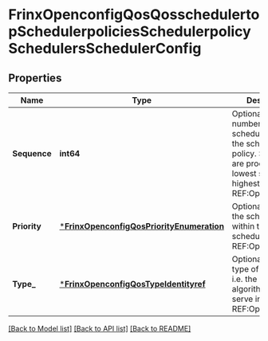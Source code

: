 # FrinxOpenconfigQosQosschedulertopSchedulerpoliciesSchedulerpolicySchedulersSchedulerConfig

## Properties
Name | Type | Description | Notes
------------ | ------------- | ------------- | -------------
**Sequence** | **int64** | Optional[Sequence number for the scheduler within the scheduler policy. Schedulers are processed from lowest sequence to highest.] REF:Optional.empty | [optional] [default to null]
**Priority** | [***FrinxOpenconfigQosPriorityEnumeration**](frinx.openconfig.qos.PriorityEnumeration.md) | Optional[Priority of the scheduler within the scheduler policy.] REF:Optional.empty | [optional] [default to null]
**Type_** | [***FrinxOpenconfigQosTypeIdentityref**](frinx.openconfig.qos.TypeIdentityref.md) | Optional[Sets the type of scheduler, i.e. the scheduling algorithm used to serve inputs.] REF:Optional.empty | [optional] [default to null]

[[Back to Model list]](../README.md#documentation-for-models) [[Back to API list]](../README.md#documentation-for-api-endpoints) [[Back to README]](../README.md)


